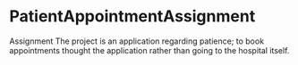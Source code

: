 # PatientAppointmentAssignment
Assignment
The project is an application regarding patience; to book appointments thought the application rather than going to the hospital itself.
